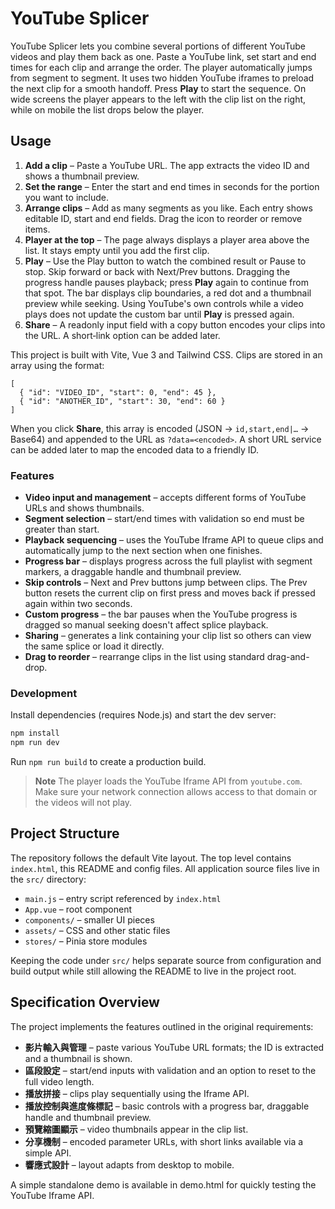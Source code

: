 # YouTube Splicer

YouTube Splicer lets you combine several portions of different YouTube videos and play them back as one. Paste a YouTube link, set start and end times for each clip and arrange the order. The player automatically jumps from segment to segment. It uses two hidden YouTube iframes to preload the next clip for a smooth handoff. Press **Play** to start the sequence. On wide screens the player appears to the left with the clip list on the right, while on mobile the list drops below the player.

## Usage

1. **Add a clip** – Paste a YouTube URL. The app extracts the video ID and shows a thumbnail preview.
2. **Set the range** – Enter the start and end times in seconds for the portion you want to include.
3. **Arrange clips** – Add as many segments as you like. Each entry shows editable ID, start and end fields. Drag the icon to reorder or remove items.
4. **Player at the top** – The page always displays a player area above the list. It stays empty until you add the first clip.
5. **Play** – Use the Play button to watch the combined result or Pause to stop. Skip forward or back with Next/Prev buttons. Dragging the progress handle pauses playback; press **Play** again to continue from that spot. The bar displays clip boundaries, a red dot and a thumbnail preview while seeking. Using YouTube's own controls while a video plays does not update the custom bar until **Play** is pressed again.
6. **Share** – A readonly input field with a copy button encodes your clips into the URL. A short‑link option can be added later.

This project is built with Vite, Vue 3 and Tailwind CSS. Clips are stored in an array using the format:

```jsonc
[
  { "id": "VIDEO_ID", "start": 0, "end": 45 },
  { "id": "ANOTHER_ID", "start": 30, "end": 60 }
]
```

When you click **Share**, this array is encoded (JSON → `id,start,end|…` → Base64) and appended to the URL as `?data=<encoded>`. A short URL service can be added later to map the encoded data to a friendly ID.

### Features

- **Video input and management** – accepts different forms of YouTube URLs and shows thumbnails.
- **Segment selection** – start/end times with validation so end must be greater than start.
- **Playback sequencing** – uses the YouTube Iframe API to queue clips and automatically jump to the next section when one finishes.
- **Progress bar** – displays progress across the full playlist with segment markers, a draggable handle and thumbnail preview.
- **Skip controls** – Next and Prev buttons jump between clips. The Prev button resets the current clip on first press and moves back if pressed again within two seconds.
- **Custom progress** – the bar pauses when the YouTube progress is dragged so manual seeking doesn't affect splice playback.
- **Sharing** – generates a link containing your clip list so others can view the same splice or load it directly.
- **Drag to reorder** – rearrange clips in the list using standard drag-and-drop.

### Development

Install dependencies (requires Node.js) and start the dev server:

```bash
npm install
npm run dev
```

Run `npm run build` to create a production build.

> **Note**
> The player loads the YouTube Iframe API from `youtube.com`. Make sure your
> network connection allows access to that domain or the videos will not play.

## Project Structure

The repository follows the default Vite layout. The top level contains
`index.html`, this README and config files. All application source files live in
the `src/` directory:

- `main.js` – entry script referenced by `index.html`
- `App.vue` – root component
- `components/` – smaller UI pieces
- `assets/` – CSS and other static files
- `stores/` – Pinia store modules

Keeping the code under `src/` helps separate source from configuration and
build output while still allowing the README to live in the project root.

## Specification Overview

The project implements the features outlined in the original requirements:

- **影片輸入與管理** – paste various YouTube URL formats; the ID is extracted and a thumbnail is shown.
- **區段設定** – start/end inputs with validation and an option to reset to the full video length.
- **播放拼接** – clips play sequentially using the Iframe API.
- **播放控制與進度條標記** – basic controls with a progress bar, draggable handle and thumbnail preview.
- **預覽縮圖顯示** – video thumbnails appear in the clip list.
- **分享機制** – encoded parameter URLs, with short links available via a simple API.
- **響應式設計** – layout adapts from desktop to mobile.


A simple standalone demo is available in demo.html for quickly testing the YouTube Iframe API.
